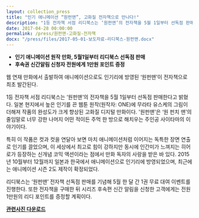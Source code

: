 ```yaml
---
layout: collection_press
title: "인기 애니메이션 “원펀맨”, 고화질 전자책으로 만나다!"
description: "1등 전자책 서점 리디북스는 ‘원펀맨’의 전자책을 5월 1일부터 선독점 판매한다고 밝혔다. 일본 현지에서 높은 인기를 끈 웹툰 원작(원작자: ONE)에 무라타 유스케의 그림이 더해져 작품의 완성도가 크게 향상된 고화질 디지털 만화이다. '원펀맨'은 ‘원 펀치 맨’의 줄임말로 너무 강한 나머지 어떤 적이든 주먹 한 방으로 해치우는 주인공 사이타마의 이야기이다."
date: 2017-04-28 00:00:00
permalink: /press/원펀맨-고화질-전자책
docx: "/press/files/2017-05-01-보도자료-리디북스-원펀맨.docx"
---
```


- **인기 애니메이션 원작 만화, 5월1일부터 리디북스 선독점 판매**
- **후속권 신간알림 신청자 전원에게 1만원 포인트 증정**
 
 
웹 연재 만화에서 출발하여 애니메이션으로도 인기리에 방영된 ‘원펀맨’이 전자책으로 최초 발간된다.
 
1등 전자책 서점 리디북스는 ‘원펀맨’의 전자책을 5월 1일부터 선독점 판매한다고 밝혔다. 일본 현지에서 높은 인기를 끈 웹툰 원작(원작자: ONE)에 무라타 유스케의 그림이 더해져 작품의 완성도가 크게 향상된 고화질 디지털 만화이다. '원펀맨'은 ‘원 펀치 맨’의 줄임말로 너무 강한 나머지 어떤 적이든 주먹 한 방으로 해치우는 주인공 사이타마의 이야기이다.
 
특히 이 작품은 컷과 컷을 연달아 보면 마치 애니메이션처럼 이어지는 독특한 장면 연출로 인기를 끌었으며, 이 세상에서 최고로 힘이 강하지만 동시에 인간미가 느껴지는 히어로가 등장하는 신개념 코믹 액션이라는 점에서 만화 독자의 사랑을 받은 바 있다. 2015년 10월부터 12월까지 일본과 한국에서 애니메이션으로 인기리에 방영되었으며, 최근에는 애니메이션 시즌 2도 제작이 확정되었다.
 
리디북스는 ‘원펀맨’ 전자책 선독점 판매를 기념해 5월 한 달 간 1권 무료 대여 이벤트를 진행한다. 또한 전자책을 구매한 뒤 시리즈 후속편 신간 알림을 신청한 고객에게는 전원 1만원의 리디 포인트를 증정할 계획이다.
 

[**관련사진 다운로드**](/press/img/원펀맨.jpg)
